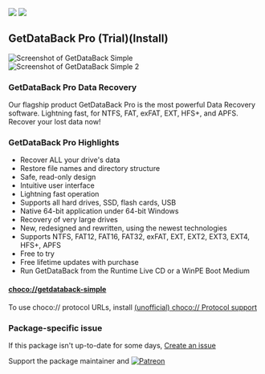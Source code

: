 [![](https://img.shields.io/chocolatey/v/getdataback-simple?color=green&label=getdataback-simple)](https://chocolatey.org/packages/getdataback-simple) [![](https://img.shields.io/chocolatey/dt/getdataback-simple)](https://chocolatey.org/packages/getdataback-simple)

## GetDataBack Pro (Trial)(Install)

![Screenshot of GetDataBack Simple](http://www.runtime.org/images/gdbsim1.gif) ![Screenshot of GetDataBack Simple 2](http://www.runtime.org/images/gdbsim2.gif)	

### GetDataBack Pro Data Recovery

Our flagship product GetDataBack Pro is the most powerful Data Recovery software. Lightning fast, for NTFS, FAT, exFAT, EXT, HFS+, and APFS. Recover your lost data now!

### GetDataBack Pro Highlights
* Recover ALL your drive's data
* Restore file names and directory structure
* Safe, read-only design
* Intuitive user interface
* Lightning fast operation
* Supports all hard drives, SSD, flash cards, USB
* Native 64-bit application under 64-bit Windows
* Recovery of very large drives
* New, redesigned and rewritten, using the newest technologies
* Supports NTFS, FAT12, FAT16, FAT32, exFAT, EXT, EXT2, EXT3, EXT4, HFS+, APFS
* Free to try
* Free lifetime updates with purchase
* Run GetDataBack from the Runtime Live CD or a WinPE Boot Medium

#### [choco://getdataback-simple](choco://getdataback-simple)
To use choco:// protocol URLs, install [(unofficial) choco:// Protocol support ](https://chocolatey.org/packages/choco-protocol-support)

### Package-specific issue
If this package isn't up-to-date for some days, [Create an issue](https://github.com/tunisiano187/Choco-packages/issues/new/choose)

Support the package maintainer and [![Patreon](https://cdn.jsdelivr.net/gh/tunisiano187/choco-packages@f986b7f5de3afc021180256752805698d4efbc38/icons/patreon.png)](https://www.patreon.com/tunisiano)
